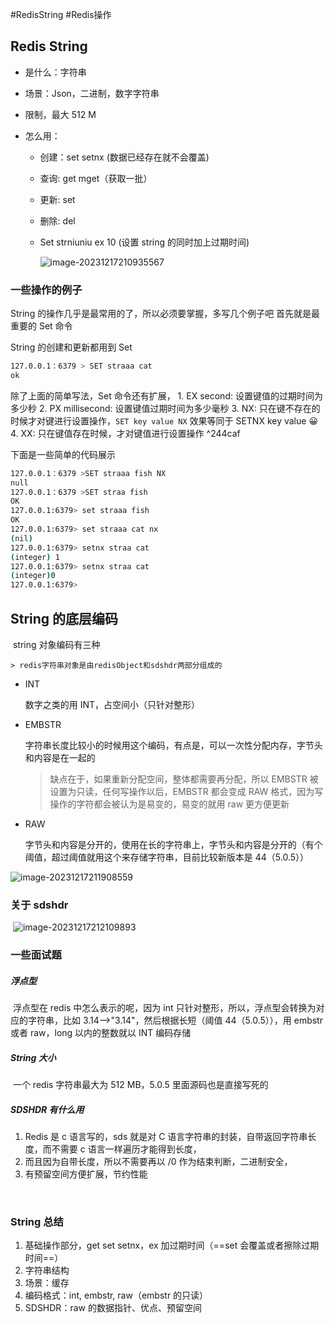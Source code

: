 #RedisString #Redis操作
## Redis String 

- 是什么：字符串
- 场景：Json，二进制，数字字符串
- 限制，最大 512 M

- 怎么用：
  - 创建：set  setnx (数据已经存在就不会覆盖)

  - 查询: get mget（获取一批）

  - 更新: set

  - 删除: del 

  - Set  strniuniu ex 10 (设置 string 的同时加上过期时间)

    ![image-20231217210935567](D:\study\img\image-20231217210935567.png)

 ### 一些操作的例子
 
String 的操作几乎是最常用的了，所以必须要掌握，多写几个例子吧
首先就是最重要的 Set 命令

String 的创建和更新都用到 Set
```Bash
127.0.0.1：6379 > SET straaa cat
ok
```

除了上面的简单写法，Set 命令还有扩展，
	1. EX second: 设置键值的过期时间为多少秒
	2. PX millisecond: 设置键值过期时间为多少毫秒
	3. NX: 只在键不存在的时候才对键进行设置操作，`SET key value NX` 效果等同于 SETNX key value 😀
	4. XX: 只在键值存在时候，才对键值进行设置操作 ^244caf

下面是一些简单的代码展示
```bash
127.0.0.1：6379 >SET straaa fish NX
null
127.0.0.1：6379 >SET straa fish 
OK
127.0.0.1:6379> set straaa fish
OK
127.0.0.1:6379> set straaa cat nx
(nil)
127.0.0.1:6379> setnx straa cat
(integer) 1
127.0.0.1:6379> setnx straa cat
(integer)0
127.0.0.1:6379>
```
## String 的底层编码

​	string 对象编码有三种

	> redis字符串对象是由redisObject和sdshdr两部分组成的

- INT

    数字之类的用 INT，占空间小（只针对整形）

- EMBSTR

  字符串长度比较小的时候用这个编码，有点是，可以一次性分配内存，字节头和内容是在一起的

  > 缺点在于，如果重新分配空间，整体都需要再分配，所以 EMBSTR 被设置为只读，任何写操作以后，EMBSTR 都会变成 RAW 格式，因为写操作的字符都会被认为是易变的，易变的就用 raw 更方便更新

- RAW

  字节头和内容是分开的，使用在长的字符串上，字节头和内容是分开的（有个阈值，超过阈值就用这个来存储字符串，目前比较新版本是 44（5.0.5））

![image-20231217211908559](C:\Users\92502\AppData\Roaming\Typora\typora-user-images\image-20231217211908559.png)

### 	关于 sdshdr

​	![image-20231217212109893](D:\\study\img\image-20231217212109893.png)

### 一些面试题

##### 浮点型

​	浮点型在 redis 中怎么表示的呢，因为 int 只针对整形，所以，浮点型会转换为对应的字符串，比如 3.14-->"3.14"，然后根据长短（阈值 44（5.0.5）），用 embstr 或者 raw，long 以内的整数就以 INT 编码存储

##### String 大小

​	一个 redis 字符串最大为 512 MB，5.0.5 里面源码也是直接写死的

##### SDSHDR 有什么用

1. Redis 是 c 语言写的，sds 就是对 C 语言字符串的封装，自带返回字符串长度，而不需要 c 语言一样遍历才能得到长度，
2.  而且因为自带长度，所以不需要再以 /0 作为结束判断，二进制安全，
3. 有预留空间方便扩展，节约性能

​		

### String 总结

1. 基础操作部分，get  set  setnx，ex 加过期时间（==set 会覆盖或者擦除过期时间==）
2. 字符串结构
3. 场景：缓存
4. 编码格式：int, embstr, raw（embstr 的只读）
5. SDSHDR：raw 的数据指针、优点、预留空间